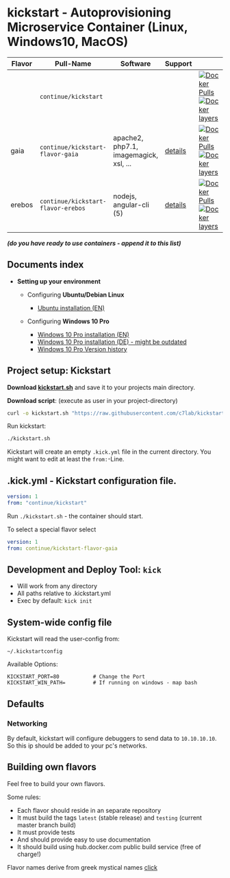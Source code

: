 # kickstart - Autoprovisioning Microservice Container (Linux, Windows10, MacOS)

| Flavor  | Pull-Name                          | Software                                    | Support                      |    |
|---------|------------------------------------|---------------------------------------------|------------------------------|----|
|         | `continue/kickstart`               | <base container>                            |                              | [![Docker Pulls](https://img.shields.io/docker/pulls/continue/kickstart.svg)](https://hub.docker.com/r/continue/kickstart/) [![Docker layers](https://images.microbadger.com/badges/image/continue/kickstart.svg)](https://microbadger.com/images/continue/kickstart) |
| gaia    | `continue/kickstart-flavor-gaia`   | apache2, php7.1, imagemagick, xsl, ...      | [details](https://github.com/c7lab/kickstart-flavor-gaia/blob/master/README.md)    | [![Docker Pulls](https://img.shields.io/docker/pulls/continue/kickstart-flavor-gaia.svg)](https://hub.docker.com/r/continue/kickstart-flavor-gaia/) [![Docker layers](https://images.microbadger.com/badges/image/continue/kickstart-flavor-gaia.svg)](https://microbadger.com/images/continue/kickstart-flavor-gaia) |
| erebos  | `continue/kickstart-flavor-erebos` | nodejs, angular-cli (5)                     | [details](https://github.com/c7lab/kickstart-flavor-erebos/blob/master/README.md)  | [![Docker Pulls](https://img.shields.io/docker/pulls/continue/kickstart-flavor-erebos.svg)](https://hub.docker.com/r/continue/kickstart-flavor-erebos/) [![Docker layers](https://images.microbadger.com/badges/image/continue/kickstart-flavor-erebos.svg)](https://microbadger.com/images/continue/kickstart-flavor-erebos) |


___(do you have ready to use containers - append it to this list)___


## Documents index

- **Setting up your environment**
    - Configuring **Ubuntu/Debian Linux** 
        - [Ubuntu installation (EN)](doc/installing-ubuntu-debian.md)
    
    - Configuring **Windows 10 Pro** 
        - [Windows 10 Pro installation (EN)](doc/installing-windows.md)
        - [Windows 10 Pro installation (DE) - might be outdated](doc/installing-windows-ger.md)
        - [Windows 10 Pro Version history](doc/installing-windows-versions.md)
    


## Project setup: Kickstart

**Download [kickstart.sh](https://raw.githubusercontent.com/c7lab/kickstart/master/opt/kickstart.sh)** and save
it to your projects main directory.

**Download script**: (execute as user in your project-directory)
```bash
curl -o kickstart.sh "https://raw.githubusercontent.com/c7lab/kickstart/master/opt/kickstart.sh" && chmod +x kickstart.sh
```

Run kickstart:
```bash
./kickstart.sh
```

Kickstart will create an empty `.kick.yml` file in the current directory. You might want to edit
at least the `from:`-Line.


## .kick.yml - Kickstart configuration file.

```yaml
version: 1
from: "continue/kickstart"
```

Run `./kickstart.sh` - the container should start.

To select a special flavor select

```yaml
version: 1
from: continue/kickstart-flavor-gaia
```

## Development and Deploy Tool: `kick`

- Will work from any directory
- All paths relative to .kickstart.yml
- Exec by default: `kick init`

## System-wide config file

Kickstart will read the user-config from:
```
~/.kickstartconfig
```

Available Options:

```
KICKSTART_PORT=80           # Change the Port 
KICKSTART_WIN_PATH=         # If running on windows - map bash 
```


## Defaults

### Networking

By default, kickstart will configure debuggers to send data to `10.10.10.10`. So 
this ip should be added to your pc's networks.


## Building own flavors

Feel free to build your own flavors.

Some rules:

- Each flavor should reside in an separate repository
- It must build the tags `latest` (stable release) and `testing` (current master branch build)
- It must provide tests
- And should provide easy to use documentation
- It should build using hub.docker.com public build service (free of charge!)

Flavor names derive from greek mystical names [click](https://de.wikipedia.org/wiki/Griechische_Mythologie)